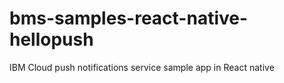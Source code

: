 # bms-samples-react-native-hellopush
IBM Cloud push notifications service sample app in React native 
